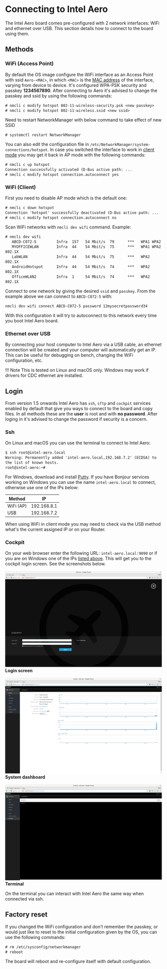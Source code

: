 # Connecting to Intel Aero

The Intel Aero board comes pre-configured with 2 network interfaces: WiFi and
ethernet over USB. This section details how to connect to the board using them.

## Methods

### WiFi (Access Point)

By default the OS image configure the WiFi interface as an Access Point with ssid
`Aero-<MAC>`, in which `<MAC>` is the [MAC address](https://en.wikipedia.org/wiki/MAC_address)
of the interface, varying from device to device. It's configured WPA-PSK security
and passkey **1234567890**. After connecting to Aero it's advised to
change the passkey and ssid by using the following commands:

``` console
# nmcli c modify hotspot 802-11-wireless-security.psk <new passkey>
# nmcli c modify hotspot 802-11-wireless.ssid <new ssid>
```
Need to restart NetworkManager with below command to take effect of new SSID 

``` console
# systemctl restart NetworkManager  
```

You can also edit the configuration file in
`/etc/NetworkManager/system-connections/hotspot`. In case you switched the
interface to work in [client mode](#wifi-client) you may get it back in AP mode
with the following commands:


``` console
# nmcli c up hotspot
Connection successfully activated (D-Bus active path: ... 
# nmcli c modify hotspot connection.autoconnect yes
```

### WiFi (Client)

First you need to disable AP mode which is the default one:

``` console
# nmcli c down hotspot
Connection 'hotspot' successfully deactivated (D-Bus active path: ...
# nmcli c modify hotspot connection.autoconnect no
```

Scan WiFi networks with `nmcli dev wifi` command. Example:

``` console
# nmcli dev wifi
   ABCD-C072-5         Infra  157   54 Mbit/s  79      ***   WPA1 WPA2
   MYOFFICEWLAN        Infra  44    54 Mbit/s  75      ***   WPA1 WPA2 802.1X 
   LabWLAN             Infra  44    54 Mbit/s  75      ***   WPA2 802.1X
   AndroidHotspot      Infra  44    54 Mbit/s  74      ***   WPA2 802.1X
   OfficeWLAN2         Infra  1     54 Mbit/s  74      ***   WPA2 802.1X
```

Connect to one network by giving the desired `ssid` and `passkey`. From the example
above we can connect to `ABCD-C072-5` with:

``` console
nmcli dev wifi connect ABCD-C072-5 password 12mysecretpassword34
```

With this configuration it will try to autoconnect to this network every time
you boot Intel Aero board.

### Ethernet over USB

By connecting your host computer to Intel Aero via a USB cable, an ethernet
connection will be created and your computer will automatically get an IP.
This can be useful for debugging on bench, changing the WiFi configuration, etc.

!!! Note
    This is tested on Linux and macOS only. Windows may work if drivers for CDC
    ethernet are installed.

## Login

From version 1.5 onwards Intel Aero has `ssh`, `sftp` and `cockpit` services
enabled by default that give you ways to connect to the board and copy files.
In all methods these are the **user** is root and with **no password**.
After loging in it's advised to change the password if security is a concern.

### Ssh

On Linux and macOS you can use the terminal to connect to Intel Aero:

``` console
$ ssh root@intel-aero.local
Warning: Permanently added 'intel-aero.local,192.168.7.2' (ECDSA) to the list of known hosts.
root@intel-aero:~# 
```

For Windows, download and install [Putty](http://www.putty.org/). If you have Bonjour services
working on Windows you can use the name `intel-aero.local` to connect, otherwise use one
of the IPs below:

Method       | IP
-------------|------------
WiFi (AP)    | 192.168.8.1
USB          | 192.168.7.2

When using WiFi in client mode you may need to check via the USB method what's
the current assigned IP or on your Router.

### Cockpit

On your web browser enter the following URL: `intel-aero.local:9090` or if you are
on Windows one of the IPs [listed above](#ssh). This will get you to the cockpit
login screen. See the screenshots below.

[![](img/cockpit-1.png)](img/cockpit-1.png)
**Login screen**

[![](img/cockpit-2.png)](img/cockpit-2.png)
**System dashboard**

[![](img/cockpit-3.png)](img/cockpit-3.png)
**Terminal**

On the terminal you can interact with Intel Aero the same way when connected
via ssh.

## Factory reset

If you changed the WiFi configuration and don't remember the passkey, or would
just like to reset to the initial configuration given by the OS, you can use
the following commands:

``` console
# rm /etc/sysconfig/networkmanager
# reboot
```

The board will reboot and re-configure itself with default configuration.
